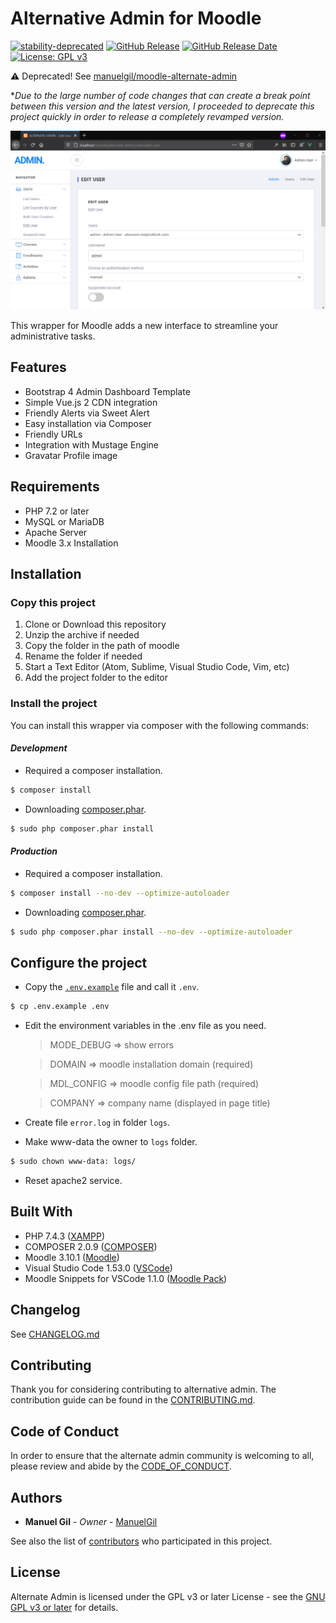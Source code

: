 # Alternative Admin for Moodle

[![stability-deprecated](https://img.shields.io/badge/stability-deprecated-red.svg)]()
[![GitHub Release](https://img.shields.io/github/v/release/ManuelGil/alternate-admin)]()
[![GitHub Release Date](https://img.shields.io/github/release-date/ManuelGil/alternate-admin)]()
[![License: GPL v3](https://img.shields.io/badge/License-GPLv3-blue.svg)]()

⚠ Deprecated! See [manuelgil/moodle-alternate-admin](https://packagist.org/packages/manuelgil/moodle-alternate-admin)

\*_Due to the large number of code changes that can create a break point between this version and the latest version, I proceeded to deprecate this project quickly in order to release a completely revamped version._

![preview](https://raw.githubusercontent.com/ManuelGil/alternate-admin/main/docs/images/preview.png)

This wrapper for Moodle adds a new interface to streamline your administrative tasks.

## Features

-   Bootstrap 4 Admin Dashboard Template
-   Simple Vue.js 2 CDN integration
-   Friendly Alerts via Sweet Alert
-   Easy installation via Composer
-   Friendly URLs
-   Integration with Mustage Engine
-   Gravatar Profile image

## Requirements

-   PHP 7.2 or later
-   MySQL or MariaDB
-   Apache Server
-   Moodle 3.x Installation

## Installation

### Copy this project

1. Clone or Download this repository
2. Unzip the archive if needed
3. Copy the folder in the path of moodle
4. Rename the folder if needed
5. Start a Text Editor (Atom, Sublime, Visual Studio Code, Vim, etc)
6. Add the project folder to the editor

### Install the project

You can install this wrapper via composer with the following commands:

#### _Development_

-   Required a composer installation.

```bash
$ composer install
```

-   Downloading [composer.phar](https://getcomposer.org/download/).

```bash
$ sudo php composer.phar install
```

#### _Production_

-   Required a composer installation.

```bash
$ composer install --no-dev --optimize-autoloader
```

-   Downloading [composer.phar](https://getcomposer.org/download/).

```bash
$ sudo php composer.phar install --no-dev --optimize-autoloader
```

## Configure the project

-   Copy the [`.env.example`](./.env.example)
    file and call it `.env`.

```bash
$ cp .env.example .env
```

-   Edit the environment variables in the .env file as you need.

    > MODE_DEBUG => show errors

    > DOMAIN => moodle installation domain (required)

    > MDL_CONFIG => moodle config file path (required)

    > COMPANY => company name (displayed in page title)

-   Create file `error.log` in folder `logs`.

-   Make www-data the owner to `logs` folder.

```bash
$ sudo chown www-data: logs/
```

-   Reset apache2 service.

## Built With

-   PHP 7.4.3 ([XAMPP](https://www.apachefriends.org/download.html))
-   COMPOSER 2.0.9 ([COMPOSER](https://getcomposer.org/download/))
-   Moodle 3.10.1 ([Moodle](https://download.moodle.org/))
-   Visual Studio Code 1.53.0 ([VSCode](https://code.visualstudio.com/download))
-   Moodle Snippets for VSCode 1.1.0 ([Moodle Pack](https://marketplace.visualstudio.com/items?itemName=imgildev.vscode-moodle-snippets))

## Changelog

See [CHANGELOG.md](./CHANGELOG.md)

## Contributing

Thank you for considering contributing to alternative admin. The contribution guide can be found in the [CONTRIBUTING.md](./.github/CONTRIBUTING.md).

## Code of Conduct

In order to ensure that the alternate admin community is welcoming to all, please review and abide by the [CODE_OF_CONDUCT](./.github/CODE_OF_CONDUCT.md).

## Authors

-   **Manuel Gil** - _Owner_ - [ManuelGil](https://github.com/ManuelGil)

See also the list of [contributors](https://github.com/ManuelGil/alternate-admin/contributors)
who participated in this project.

## License

Alternate Admin is licensed under the GPL v3 or later License - see the
[GNU GPL v3 or later](http://www.gnu.org/copyleft/gpl.html) for details.
